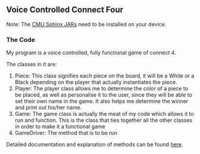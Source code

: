 ﻿## Voice Controlled Connect Four
Note: The [CMU Sphinx JARs](https://cmusphinx.github.io/) need to be installed on your device.

### The Code
My program is a voice controlled, fully functional game of connect 4.

The classes in it are:
1. Piece: This class signifies each piece on the board, it will be a White or a Black depending on the player that actually instantiates the piece.
2. Player: The player class allows me to determine the color of a piece to be placed, as well as personalise it to the user, since they will be able to set their own name in the game. It also helps me determine the winner and print out his/her name.
3. Game: The game class is actually the meat of my code which allows it to run and function. This is the class that ties together all the other classes in order to make it a functional game
4. GameDriver: The method that is to be run

Detailed documentation and explanation of methods can be found [here](https://docs.google.com/document/d/1E5zmExT1kvxoKOUeEr8uV8FAQ38ux9eAE9e6a3annf8/edit?usp=sharing).
